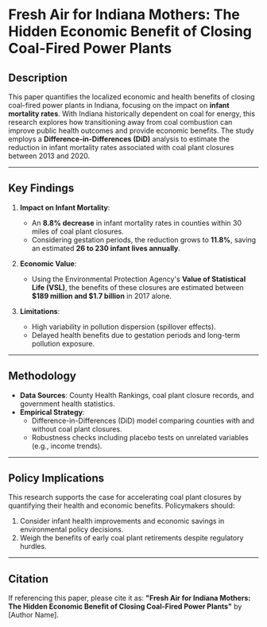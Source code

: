 # Fresh Air for Indiana Mothers: The Hidden Economic Benefit of Closing Coal-Fired Power Plants

## Description
This paper quantifies the localized economic and health benefits of closing coal-fired power plants in Indiana, focusing on the impact on **infant mortality rates**. With Indiana historically dependent on coal for energy, this research explores how transitioning away from coal combustion can improve public health outcomes and provide economic benefits. The study employs a **Difference-in-Differences (DiD)** analysis to estimate the reduction in infant mortality rates associated with coal plant closures between 2013 and 2020.

---

## Key Findings
1. **Impact on Infant Mortality**:
   - An **8.8% decrease** in infant mortality rates in counties within 30 miles of coal plant closures.
   - Considering gestation periods, the reduction grows to **11.8%**, saving an estimated **26 to 230 infant lives annually**.

2. **Economic Value**:
   - Using the Environmental Protection Agency's **Value of Statistical Life (VSL)**, the benefits of these closures are estimated between **$189 million and $1.7 billion** in 2017 alone.

3. **Limitations**:
   - High variability in pollution dispersion (spillover effects).
   - Delayed health benefits due to gestation periods and long-term pollution exposure.

---

## Methodology
- **Data Sources**: County Health Rankings, coal plant closure records, and government health statistics.
- **Empirical Strategy**:
   - Difference-in-Differences (DiD) model comparing counties with and without coal plant closures.
   - Robustness checks including placebo tests on unrelated variables (e.g., income trends).

---

## Policy Implications
This research supports the case for accelerating coal plant closures by quantifying their health and economic benefits. Policymakers should:
1. Consider infant health improvements and economic savings in environmental policy decisions.
2. Weigh the benefits of early coal plant retirements despite regulatory hurdles.

---

## Citation
If referencing this paper, please cite it as:
**"Fresh Air for Indiana Mothers: The Hidden Economic Benefit of Closing Coal-Fired Power Plants"** by [Author Name].

